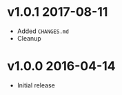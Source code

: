 v1.0.1 2017-08-11
=================
* Added `CHANGES.md`
* Cleanup

v1.0.0 2016-04-14
=================
* Initial release
